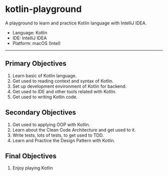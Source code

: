 # kotlin-playground

A playground to learn and practice Kotlin language with IntelliJ IDEA. 

- Language: Kotlin
- IDE: IntelliJ IDEA
- Platform: macOS (Intel)

---

## Primary Objectives 

1. Learn basic of Kotlin language. 
2. Get used to reading context and syntax of Kotlin. 
3. Set up development environment of Kotlin for backend. 
4. Get used to IDE and other tools related with Kotlin. 
5. Get used to writing Kotlin code. 


## Secondary Objectives 

1. Get used to applying OOP with Kotlin. 
2. Learn about the Clean Code Architecture and get used to it.
3. Write tests, lots of tests, to get used to TDD.
4. Learn and Practice the Design Pattern with Kotlin.

## Final Objectives 

1. Enjoy playing Kotlin

